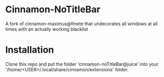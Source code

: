 # Cinnamon-NoTitleBar
A fork of cinnamon-maximus@fmete that undecorates all windows at all times with an actually working blacklist

# Installation
Clone this repo and put the folder 'cinnamon-noTitleBar@juice' into your '/home/\<USER\>/.local/share/cinnamon/extensions' folder.
